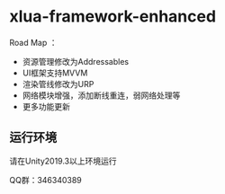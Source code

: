 # xlua-framework-enhanced

Road Map ：

* 资源管理修改为Addressables
* UI框架支持MVVM
* 渲染管线修改为URP
* 网络模块增强，添加断线重连，弱网络处理等
* 更多功能更新

## 运行环境

请在Unity2019.3以上环境运行

QQ群：346340389
